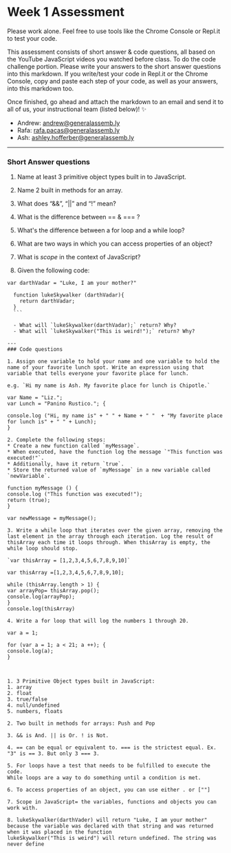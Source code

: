 # Week 1 Assessment

Please work alone. Feel free to use tools like the Chrome Console or Repl.it to test your code.

This assessment consists of short answer & code questions, all based on the YouTube JavaScript videos you watched before class. To do the code challenge portion. Please write your answers to the short answer questions into this markdown. If you write/test your code in Repl.it or the Chrome Console, copy and paste each step of your code, as well as your answers, into this markdown too.

Once finished, go ahead and attach the markdown to an email and send it to all of us, your instructional team (listed below)! :sparkles:

* Andrew: andrew@generalassemb.ly
* Rafa: rafa.pacas@generalassemb.ly
* Ash: ashley.hofferber@generalassemb.ly

---
### Short Answer questions

1. Name at least 3 primitive object types built in to JavaScript.

2. Name 2 built in methods for an array.

3. What does “&&”, “||” and “!” mean?

4. What is the difference between == & === ?

5. What's the difference between a for loop and a while loop?

6. What are two ways in which you can access properties of an object?

7. What is ​*scope*​ in the context of JavaScript?

8. Given the following code:

  ```
  var darthVadar = "Luke, I am your mother?"

    function lukeSkywalker (darthVadar){
      return darthVadar;
    }
    ```

    - What will `lukeSkywalker(darthVadar);` return? Why?
    - What will `lukeSkywalker("This is weird!");` return? Why?

---
### Code questions

1. Assign one variable to hold your name and one variable to hold the name of your favorite lunch spot. Write an expression using that variable that tells everyone your favorite place for lunch.

  e.g. `Hi my name is Ash. My favorite place for lunch is Chipotle.`

var Name = "Liz.";
var Lunch = "Panino Rustico."; {

console.log ("Hi, my name is" + " " + Name + " "  + "My favorite place for lunch is" + " " + Lunch);
}

2. Complete the following steps:
  * Create a new function called `myMessage`.
  * When executed, have the function log the message `"This function was executed!"`.
  * Additionally, have it return `true`.
  * Store the returned value of `myMessage` in a new variable called `newVariable`.

function myMessage () {
console.log ("This function was executed!");
return (true);
}

var newMessage = myMessage();

3. Write a while loop that iterates over the given array, removing the last element in the array through each iteration. Log the result of thisArray each time it loops through. When thisArray is empty, the while loop should stop.

  `var thisArray = [1,2,3,4,5,6,7,8,9,10]`

var thisArray =[1,2,3,4,5,6,7,8,9,10];

while (thisArray.length > 1) {
var arrayPop= thisArray.pop();
console.log(arrayPop);
}
console.log(thisArray)

4. Write a for loop that will log the numbers 1 through 20.

var a = 1;

for (var a = 1; a < 21; a ++); {
console.log(a);
}



1. 3 Primitive Object types built in JavaScript:
1. array
2. float
3. true/false
4. null/undefined
5. numbers, floats

2. Two built in methods for arrays: Push and Pop

3. && is And. || is Or. ! is Not. 

4. == can be equal or equivalent to. === is the strictest equal. Ex. "3" is == 3. But only 3 === 3. 

5. For loops have a test that needs to be fulfilled to execute the code.
While loops are a way to do something until a condition is met. 

6. To access properties of an object, you can use either . or [""]

7. Scope in JavaScript= the variables, functions and objects you can work with. 

8. lukeSkywalker(darthVader) will return "Luke, I am your mother" because the variable was declared with that string and was returned when it was placed in the function
lukeSkywalker("This is weird") will return undefined. The string was never define
